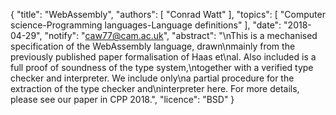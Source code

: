 {
    "title": "WebAssembly",
    "authors": [
        "Conrad Watt"
    ],
    "topics": [
        "Computer science-Programming languages-Language definitions"
    ],
    "date": "2018-04-29",
    "notify": "caw77@cam.ac.uk",
    "abstract": "\nThis is a mechanised specification of the WebAssembly language, drawn\nmainly from the previously published paper formalisation of Haas et\nal. Also included is a full proof of soundness of the type system,\ntogether with a verified type checker and interpreter. We include only\na partial procedure for the extraction of the type checker and\ninterpreter here. For more details, please see our paper in CPP 2018.",
    "licence": "BSD"
}